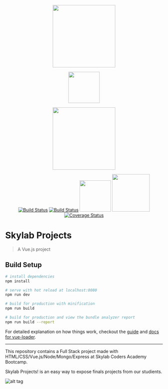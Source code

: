 <p align="center"><a href="http://www.skylabcoders.com" target="_blank"><img width="200"src="https://github.com/FransLopez/logo-images/blob/master/logos/skylab-56.png"></a></p>
<p align="center"><a href="https://vuejs.org" target="_blank"><img width="100"src="https://vuejs.org/images/logo.png"></a></p>
<p align="center"><a href="https://github.com/webpack/webpack"><img width="200" heigth="200" src="https://webpack.js.org/assets/icon-square-big.svg"></a>
</p>
<p align="center">
    <a href="http://www.w3.org"><img src="https://github.com/MarioTerron/logo-images/blob/master/logos/html5-css3-js.png" alt="Build Status"></a>
    <a href="http://getbootstrap.com/"><img src="https://github.com/FransLopez/logo-images/blob/master/logos/bootstrap.png" alt="Build Status"></a>
    <a href="https://nodejs.org/" target="_blank"><img width="100"src="https://github.com/FransLopez/logo-images/blob/master/logos/nodejs.png"></a>
    <a href="https://www.mongodb.com" target="_blank"><img width="120"src="https://github.com/FransLopez/logo-images/blob/master/logos/mongodb.png"></a>
    <a href="http://standardjs.com/"><img src="https://img.shields.io/badge/code%20style-standard-brightgreen.svg" alt="Coverage Status"></a>
</p>


# Skylab Projects

> A Vue.js project

## Build Setup

``` bash
# install dependencies
npm install

# serve with hot reload at localhost:8080
npm run dev

# build for production with minification
npm run build

# build for production and view the bundle analyzer report
npm run build --report
```

For detailed explanation on how things work, checkout the [guide](http://vuejs-templates.github.io/webpack/) and [docs for vue-loader](http://vuejs.github.io/vue-loader).

------

This repository contains a Full Stack project made with HTML/CSS/Vue.js/Node/Mongo/Express at Skylab Coders Academy Bootcamp.

Skylab Projects! is an easy way to expose finals projects from our studients.


![alt tag](https://media.giphy.com/media/xUA7aS2fsY1cZnAiHu/giphy.gif)
